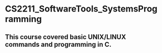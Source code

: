 # CS2211_SoftwareTools_SystemsProgramming
## This course covered basic UNIX/LINUX commands and programming in C.
